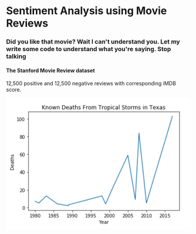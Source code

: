 # Sentiment Analysis using Movie Reviews

### Did you like that movie? Wait I can't understand you. Let my write some code to understand what you're saying. Stop talking

#### The Stanford Movie Review dataset 




12,500 positive and 12,500 negative reviews with corresponding iMDB score.


<img src="https://github.com/zuhbeer/Capstone/blob/caps/deaths.png" width="600">
